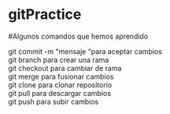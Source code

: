 # gitPractice

#Algunos comandos que hemos aprendido

git commit -m "mensaje "para aceptar cambios <br />
git branch <nombreRama> para crear una rama <br />
git checkout <nombreRama> para cambiar de rama <br />
git merge para fusionar cambios <br />
git clone para clonar repositorio <br />
git pull para descargar cambios <br />
git push para subir cambios
